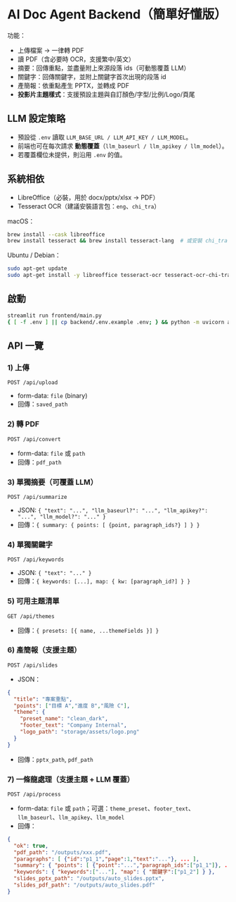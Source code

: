 # AI Doc Agent Backend（簡單好懂版）

功能：
- 上傳檔案 → 一律轉 PDF
- 讀 PDF（含必要時 OCR，支援繁中/英文）
- 摘要：回傳重點，並盡量附上來源段落 ids（可動態覆蓋 LLM）
- 關鍵字：回傳關鍵字，並附上關鍵字首次出現的段落 id
- 產簡報：依重點產生 PPTX，並轉成 PDF
- **投影片主題樣式**：支援預設主題與自訂顏色/字型/比例/Logo/頁尾

## LLM 設定策略
- 預設從 `.env` 讀取 `LLM_BASE_URL / LLM_API_KEY / LLM_MODEL`。
- 前端也可在每次請求 **動態覆蓋**（`llm_baseurl / llm_apikey / llm_model`）。
- 若覆蓋欄位未提供，則沿用 `.env` 的值。

## 系統相依
- LibreOffice（必裝，用於 docx/pptx/xlsx → PDF）
- Tesseract OCR（建議安裝語言包：`eng`、`chi_tra`）

macOS：
```bash
brew install --cask libreoffice
brew install tesseract && brew install tesseract-lang  # 或安裝 chi_tra 語言包
```

Ubuntu / Debian：
```bash
sudo apt-get update
sudo apt-get install -y libreoffice tesseract-ocr tesseract-ocr-chi-tra
```


## 啟動
```bash
streamlit run frontend/main.py  
{ [ -f .env ] || cp backend/.env.example .env; } && python -m uvicorn app:app --app-dir backend --host 0.0.0.0 --port 8000 --reload 
```

## API 一覽

### 1) 上傳
`POST /api/upload`
- form-data: `file` (binary)
- 回傳：`saved_path`

### 2) 轉 PDF
`POST /api/convert`
- form-data: `file` 或 `path`
- 回傳：`pdf_path`

### 3) 單獨摘要（可覆蓋 LLM）
`POST /api/summarize`
- JSON: `{ "text": "...", "llm_baseurl?": "...", "llm_apikey?": "...", "llm_model?": "..." }`
- 回傳：`{ summary: { points: [ {point, paragraph_ids?} ] } }`

### 4) 單獨關鍵字
`POST /api/keywords`
- JSON: `{ "text": "..." }`
- 回傳：`{ keywords: [...], map: { kw: [paragraph_id?] } }`

### 5) 可用主題清單
`GET /api/themes`
- 回傳：`{ presets: [{ name, ...themeFields }] }`

### 6) 產簡報（支援主題）
`POST /api/slides`
- JSON：
```json
{
  "title": "專案重點",
  "points": ["目標 A","進度 B","風險 C"],
  "theme": {
    "preset_name": "clean_dark",
    "footer_text": "Company Internal",
    "logo_path": "storage/assets/logo.png"
  }
}
```
- 回傳：`pptx_path`, `pdf_path`

### 7) 一條龍處理（支援主題 + LLM 覆蓋）
`POST /api/process`
- form-data: `file` 或 `path`；可選：`theme_preset`、`footer_text`、`llm_baseurl`、`llm_apikey`、`llm_model`
- 回傳：
```json
{
  "ok": true,
  "pdf_path": "/outputs/xxx.pdf",
  "paragraphs": [ {"id":"p1_1","page":1,"text":"..."}, ... ],
  "summary": { "points": [ {"point":"...","paragraph_ids":["p1_1"]}, ... ] },
  "keywords": { "keywords":["..."], "map": { "關鍵字":["p1_2"] } },
  "slides_pptx_path": "/outputs/auto_slides.pptx",
  "slides_pdf_path": "/outputs/auto_slides.pdf"
}
```
